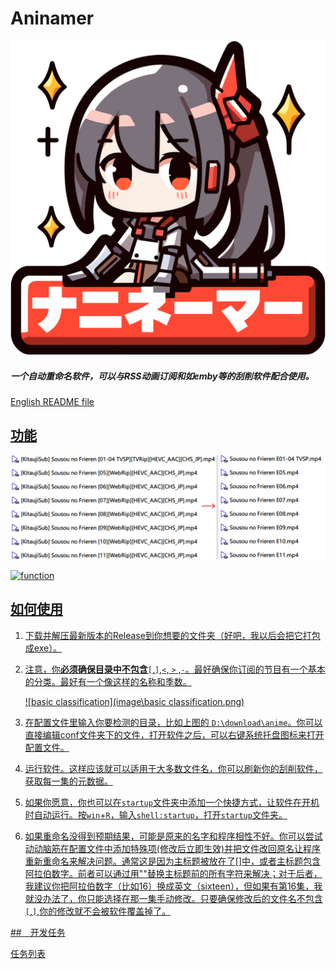 # Aninamer
![Aninamer](./icon/icon.png)
##### 一个自动重命名软件，可以与RSS动画订阅和如emby等的刮削软件配合使用。

<a href="README.md">English README file

## 功能

![function](./image/function.png)

![function](./image/function2.png)

## 如何使用

1. 下载并解压最新版本的Release到你想要的文件夹（好吧，我以后会把它打包成exe）。

2. 注意，你**必须确保目录中不包含**`[`,`]`,`<`, `>` ,`-`。最好确保你订阅的节目有一个基本的分类。最好有一个像这样的名称和季数。

   ![basic classification](image\basic classification.png)

3. 在配置文件里输入你要检测的目录，比如上图的 `D:\download\anime`。你可以直接编辑conf文件夹下的文件，打开软件之后，可以右键系统托盘图标来打开配置文件。

4. 运行软件。这样应该就可以适用于大多数文件名，你可以刷新你的刮削软件，获取每一集的元数据。

5. 如果你愿意，你也可以在`startup`文件夹中添加一个快捷方式，让软件在开机时自动运行。按`win`+`R`，输入`shell:startup`，打开`startup`文件夹。

6. 如果重命名没得到预期结果，可能是原来的名字和程序相性不好。你可以尝试动动脑筋在配置文件中添加特殊项(修改后立即生效)并把文件改回原名让程序重新重命名来解决问题。通常这是因为主标题被放在了[]中，或者主标题包含阿拉伯数字。前者可以通过用""替换主标题前的所有字符来解决；对于后者，我建议你把阿拉伯数字（比如16）换成英文（sixteen），但如果有第16集，我就没办法了，你只能选择在那一集手动修改。只要确保修改后的文件名不包含`[`,`]`,你的修改就不会被软件覆盖掉了。

##　开发任务

<a href="任务.md">任务列表
